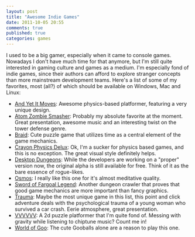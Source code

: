 ```yaml
---
layout: post
title: "Awesome Indie Games"
date: 2011-10-05 20:55
comments: true
published: true
categories: games
---
```

I used to be a big gamer, especially when it came to console games. Nowadays I don't have much time for that anymore, but I'm still quite interested in gaming culture and games as a medium. I'm especially fond of indie games, since their authors can afford to explore stranger concepts than more mainstream development teams. Here's a list of some of my favorites, most (all?) of which should be available on Windows, Mac and Linux:

* [And Yet It Moves](http://www.andyetitmoves.net/): Awesome physics-based platformer, featuring a very unique design.
* [Atom Zombie Smasher](http://blendogames.com/atomzombiesmasher/): Probably my absolute favorite at the moment. Great presentation, awesome music and an interesting twist on the tower defense genre.
* [Braid](http://www.braid-game.com/): Cute puzzle game that utilizes time as a central element of the game mechanics.
* [Crayon Physics Delux](http://crayonphysics.com/): Ok, I'm a sucker for physics based games, and this is no exception. The great visual style definitely helps.
* [Desktop Dungeons](http://www.desktopdungeons.net/): While the developers are working on a "proper" version now, the original alpha is still available for free. Think of it as the bare essence of rogue-likes.
* [Osmos](http://www.hemispheregames.com/osmos/): I really like this one for it's almost meditative quality.
* [Sword of Fargoal Legend](http://www.fargoal.com/): Another dungeon crawler that proves that good game mechanics are more important than fancy graphics.
* [Trauma](http://www.traumagame.com/): Maybe the most unique game in this list, this point and click adventure deals with the psychological trauma of a young woman who survived a car crash. Eerie atmosphere, great presentation.
* [VVVVVV](http://thelettervsixtim.es/): A 2d puzzle platformer that I'm quite fond of. Messing with gravity while listening to chiptune music? Count me in!
* [World of Goo](http://www.worldofgoo.com/): The cute Gooballs alone are a reason to play this one.

